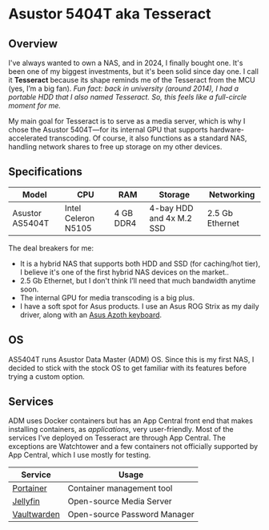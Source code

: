 # Asustor 5404T aka Tesseract

## Overview

I've always wanted to own a NAS, and in 2024, I finally bought one. It's been one of my biggest investments, but it's been solid since day one. I call it **Tesseract** because its shape reminds me of the Tesseract from the MCU (yes, I’m a big fan). *Fun fact: back in university (around 2014), I had a portable HDD that I also named Tesseract. So, this feels like a full-circle moment for me.*

My main goal for Tesseract is to serve as a media server, which is why I chose the Asustor 5404T—for its internal GPU that supports hardware-accelerated transcoding. Of course, it also functions as a standard NAS, handling network shares to free up storage on my other devices. 

## Specifications

| Model           | CPU                 | RAM       | Storage                  | Networking      |
|-----------------|---------------------|-----------|--------------------------|-----------------|
| Asustor AS5404T | Intel Celeron N5105 | 4 GB DDR4 | 4-bay HDD and 4x M.2 SSD | 2.5 Gb Ethernet |

The deal breakers for me:

* It is a hybrid NAS that supports both HDD and SSD (for caching/hot tier), I believe it's one of the first hybrid NAS devices on the market..
* 2.5 Gb Ethernet, but I don't think I’ll need that much bandwidth anytime soon.
* The internal GPU for media transcoding is a big plus. 
* I have a soft spot for Asus products. I use an Asus ROG Strix as my daily driver, along with an [Asus Azoth keyboard](https://rog.asus.com/us/keyboards/keyboards/aura-rgb/rog-azoth-model/).

## OS

AS5404T runs Asustor Data Master (ADM) OS. Since this is my first NAS, I decided to stick with the stock OS to get familiar with its features before trying a custom option.

## Services

ADM uses Docker containers but has an App Central front end that makes installing containers, as *applications*, very user-friendly. Most of the services I’ve deployed on Tesseract are through App Central. The exceptions are Watchtower and a few containers not officially supported by App Central, which I use mostly for testing.

| Service                                   | Usage                        |
|-------------------------------------------|------------------------------|
| [Portainer](../services/portainer.md)     | Container management tool    |
| [Jellyfin](../services/jellyfin.md)       | Open-source Media Server     |
| [Vaultwarden](../services/vaultwarden.md) | Open-source Password Manager |
